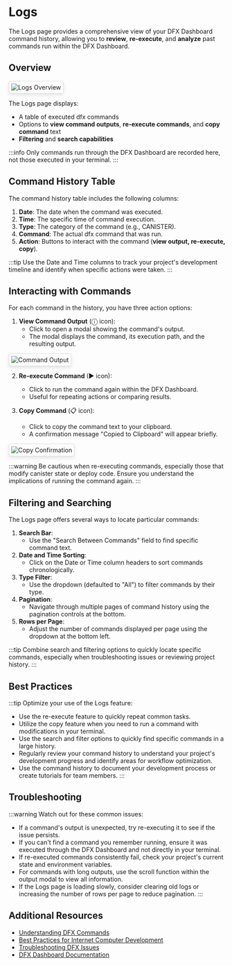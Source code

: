 # Logs

The Logs page provides a comprehensive view of your DFX Dashboard command history, allowing you to **review**, **re-execute**, and **analyze** past commands run within the DFX Dashboard.

## Overview

<div class="image-border">

![Logs Overview](/features/logs/logs-overview.png)

</div>

The Logs page displays:
- A table of executed dfx commands
- Options to **view command outputs**, **re-execute commands**, and **copy command** text
- **Filtering** and **search capabilities**

:::info
Only commands run through the DFX Dashboard are recorded here, not those executed in your terminal.
:::

## Command History Table

The command history table includes the following columns:
1. **Date**: The date when the command was executed.
2. **Time**: The specific time of command execution.
3. **Type**: The category of the command (e.g., CANISTER).
4. **Command**: The actual dfx command that was run.
5. **Action**: Buttons to interact with the command (**view output, re-execute, copy**).

:::tip
Use the Date and Time columns to track your project's development timeline and identify when specific actions were taken.
:::

## Interacting with Commands

For each command in the history, you have three action options:

1. **View Command Output** (ⓘ icon):
   - Click to open a modal showing the command's output.
   - The modal displays the command, its execution path, and the resulting output.

<div class="image-border">

![Command Output](/features/logs/command-output.png)

</div>

2. **Re-execute Command** (▶ icon):
   - Click to run the command again within the DFX Dashboard.
   - Useful for repeating actions or comparing results.

3. **Copy Command** (📋 icon):
   - Click to copy the command text to your clipboard.
   - A confirmation message "Copied to Clipboard" will appear briefly.

<div class="image-border">

![Copy Confirmation](/features/logs/copy-confirmation.png)

</div>

:::warning
Be cautious when re-executing commands, especially those that modify canister state or deploy code. Ensure you understand the implications of running the command again.
:::

## Filtering and Searching

The Logs page offers several ways to locate particular commands:

1. **Search Bar**:
   - Use the "Search Between Commands" field to find specific command text.
2. **Date and Time Sorting**:
   - Click on the Date or Time column headers to sort commands chronologically.
3. **Type Filter**:
   - Use the dropdown (defaulted to "All") to filter commands by their type.
4. **Pagination**:
   - Navigate through multiple pages of command history using the pagination controls at the bottom.
5. **Rows per Page**:
   - Adjust the number of commands displayed per page using the dropdown at the bottom left.

:::tip
Combine search and filtering options to quickly locate specific commands, especially when troubleshooting issues or reviewing project history.
:::

## Best Practices

:::tip
Optimize your use of the Logs feature:

- Use the re-execute feature to quickly repeat common tasks.
- Utilize the copy feature when you need to run a command with modifications in your terminal.
- Use the search and filter options to quickly find specific commands in a large history.
- Regularly review your command history to understand your project's development progress and identify areas for workflow optimization.
- Use the command history to document your development process or create tutorials for team members.
:::

## Troubleshooting

:::warning
Watch out for these common issues:

- If a command's output is unexpected, try re-executing it to see if the issue persists.
- If you can't find a command you remember running, ensure it was executed through the DFX Dashboard and not directly in your terminal.
- If re-executed commands consistently fail, check your project's current state and environment variables.
- For commands with long outputs, use the scroll function within the output modal to view all information.
- If the Logs page is loading slowly, consider clearing old logs or increasing the number of rows per page to reduce pagination.
:::

## Additional Resources

- [Understanding DFX Commands](https://internetcomputer.org/docs/current/references/cli-reference/dfx-parent)
- [Best Practices for Internet Computer Development](https://internetcomputer.org/docs/current/developer-docs/build/cdks/sdk-guide)
- [Troubleshooting DFX Issues](https://internetcomputer.org/docs/current/developer-docs/setup/troubleshoot)
- [DFX Dashboard Documentation](https://internetcomputer.org/docs/current/developer-docs/setup/dashboard)

<style>
.image-border img {
    border: 1px solid #ddd;
    border-radius: 4px;
    padding: 5px;
    box-shadow: 0 4px 8px rgba(0,0,0,0.1);
}

.vp-doc h2 {
    border-top: 1px solid #eaecef;
    padding-top: 24px;
    margin-top: 24px;
}
</style>